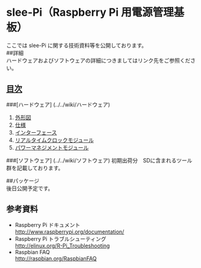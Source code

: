 # slee-Pi（Raspberry Pi 用電源管理基板）  
ここでは slee-Pi に関する技術資料等を公開しております。  
##詳細  
ハードウェアおよびソフトウェアの詳細につきましてはリンク先をご参照ください。  
## [目次](../../wiki)  
###[ハードウェア] (../../wiki/ハードウェア) 
1. [外形図](../../wiki/%E3%83%8F%E3%83%BC%E3%83%89%E3%82%A6%E3%82%A7%E3%82%A2#1-%E5%A4%96%E5%BD%A2%E5%9B%B3)  
2. [仕様](../../wiki/%E3%83%8F%E3%83%BC%E3%83%89%E3%82%A6%E3%82%A7%E3%82%A2#2-%E4%BB%95%E6%A7%98)  
3. [インターフェース](../../wiki/%E3%83%8F%E3%83%BC%E3%83%89%E3%82%A6%E3%82%A7%E3%82%A2#3-%E3%82%A4%E3%83%B3%E3%82%BF%E3%83%BC%E3%83%95%E3%82%A7%E3%83%BC%E3%82%B9)  
4. [リアルタイムクロックモジュール](../../wiki/%E3%83%8F%E3%83%BC%E3%83%89%E3%82%A6%E3%82%A7%E3%82%A2#4-%E3%83%AA%E3%82%A2%E3%83%AB%E3%82%BF%E3%82%A4%E3%83%A0%E3%82%AF%E3%83%AD%E3%83%83%E3%82%AF%E3%83%A2%E3%82%B8%E3%83%A5%E3%83%BC%E3%83%AB)  
5. [パワーマネジメントモジュール](../../wiki/%E3%83%8F%E3%83%BC%E3%83%89%E3%82%A6%E3%82%A7%E3%82%A2#5-%E3%83%91%E3%83%AF%E3%83%BC%E3%83%9E%E3%83%8D%E3%82%B8%E3%83%A1%E3%83%B3%E3%83%88%E3%83%A2%E3%82%B8%E3%83%A5%E3%83%BC%E3%83%AB)  

###[ソフトウェア] (../../wiki/ソフトウェア) 
初期出荷分　SDに含まれるツール群を記載しております。  

##パッケージ  
後日公開予定です。  

## 参考資料  
 + Raspberry Pi ドキュメント  
   http://www.raspberrypi.org/documentation/  
 + Raspberry Pi トラブルシューティング  
   http://elinux.org/R-Pi_Troubleshooting  
 + Raspbian FAQ  
   http://raspbian.org/RaspbianFAQ  



